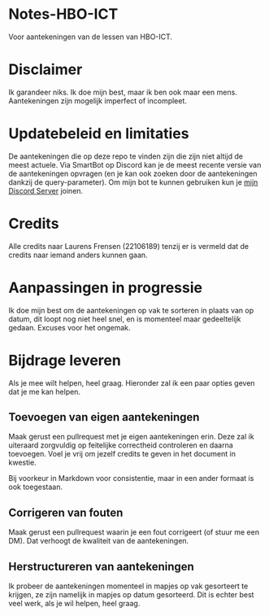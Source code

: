 # Notes-HBO-ICT
Voor aantekeningen van de lessen van HBO-ICT.

# Disclaimer
Ik garandeer niks. Ik doe mijn best, maar ik ben ook maar een mens. Aantekeningen zijn mogelijk imperfect of incompleet.

# Updatebeleid en limitaties
De aantekeningen die op deze repo te vinden zijn die zijn niet altijd de meest actuele. Via SmartBot op Discord kan je de meest recente versie van de aantekeningen opvragen (en je kan ook zoeken door de aantekeningen dankzij de query-parameter). Om mijn bot te kunnen gebruiken kun je [mijn Discord Server](https://discord.gg/gJBemEsrQZ) joinen.

# Credits
Alle credits naar Laurens Frensen (22106189) tenzij er is vermeld dat de credits naar iemand anders kunnen gaan.

# Aanpassingen in progressie
Ik doe mijn best om de aantekeningen op vak te sorteren in plaats van op datum, dit loopt nog niet heel snel, en is momenteel maar gedeeltelijk gedaan. Excuses voor het ongemak.

# Bijdrage leveren
Als je mee wilt helpen, heel graag. Hieronder zal ik een paar opties geven dat je me kan helpen.

## Toevoegen van eigen aantekeningen
Maak gerust een pullrequest met je eigen aantekeningen erin. Deze zal ik uiteraard zorgvuldig op feitelijke correctheid controleren en daarna toevoegen. Voel je vrij om jezelf credits te geven in het document in kwestie.

Bij voorkeur in Markdown voor consistentie, maar in een ander formaat is ook toegestaan.

## Corrigeren van fouten
Maak gerust een pullrequest waarin je een fout corrigeert (of stuur me een DM). Dat verhoogt de kwaliteit van de aantekeningen.

## Herstructureren van aantekeningen
Ik probeer de aantekeningen momenteel in mapjes op vak gesorteert te krijgen, ze zijn namelijk in mapjes op datum gesorteerd. Dit is echter best veel werk, als je wil helpen, heel graag.
